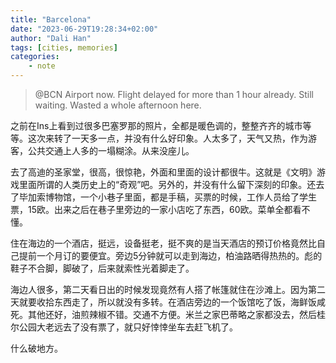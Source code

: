```yaml
---
title: "Barcelona"
date: "2023-06-29T19:28:34+02:00"
author: "Dali Han"
tags: [cities, memories]
categories:
    - note
---
```

> @BCN Airport now. Flight delayed for more than 1 hour already. Still waiting. Wasted a whole afternoon here. 

之前在Ins上看到过很多巴塞罗那的照片，全都是暖色调的，整整齐齐的城市等等。这次来转了一天多一点，并没有什么好印象。人太多了，天气又热，作为游客，公共交通上人多的一塌糊涂。从来没座儿。

去了高迪的圣家堂，很高，很惊艳，外面和里面的设计都很牛。这就是《文明》游戏里面所谓的人类历史上的“奇观”吧。另外的，并没有什么留下深刻的印象。还去了毕加索博物馆，一个小巷子里面，都是手稿，买票的时候，工作人员给了学生票，15欧。出来之后在巷子里旁边的一家小店吃了东西，60欧。菜单全都看不懂。

住在海边的一个酒店，挺远，设备挺老，挺不爽的是当天酒店的预订价格竟然比自己提前一个月订的要便宜。旁边5分钟就可以走到海边，柏油路晒得热热的。彪的鞋子不合脚，脚破了，后来就索性光着脚走了。

海边人很多，第二天看日出的时候发现竟然有人搭了帐篷就住在沙滩上。因为第二天就要收拾东西走了，所以就没有多转。在酒店旁边的一个饭馆吃了饭，海鲜饭咸死。其他还好，油煎辣椒不错。交通不方便。米兰之家巴蒂略之家都没去，然后桂尔公园大老远去了没有票了，就只好悻悻坐车去赶飞机了。

什么破地方。
